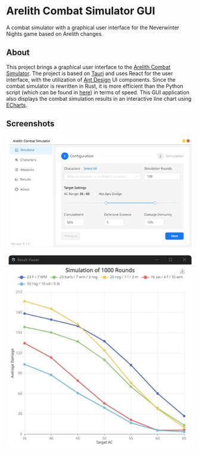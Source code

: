 # Arelith Combat Simulator GUI
A combat simulator with a graphical user interface for the Neverwinter Nights game based on Arelith changes.

## About
This project brings a graphical user interface to the [Arelith Combat Simulator](https://github.com/egebilecen/arelith-combat-simulator). The project is based on [Tauri](https://tauri.app/) and uses React for the user interface, with the utilization of [Ant Design](https://ant.design/) UI components. Since the combat simulator is rewritten in Rust, it is more efficient than the Python script (which can be found in [here](https://github.com/egebilecen/arelith-combat-simulator-gui/releases/tag/archive%2Fpython-version)) in terms of speed. This GUI application also displays the combat simulation results in an interactive line chart using [ECharts](https://echarts.apache.org/en/index.html).

## Screenshots
<div align="center">
    <img src="https://github.com/egebilecen/arelith-combat-simulator-gui/blob/main/.github/images/app-main.png">
</div>

<div align="center">
    <img src="https://github.com/egebilecen/arelith-combat-simulator-gui/blob/main/.github/images/result-viewer.png">
</div>
